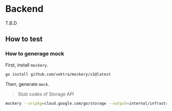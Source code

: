 # Backend

T.B.D

## How to test

### How to generage mock

First, install `mockery`.

```bash
go install github.com/vektra/mockery/v2@latest
```

Then, generate `mock`.

> Stub codes of Storage API

```bash
mockery --srcpkg=cloud.google.com/go/storage --output=internal/infrastructures/google/clients/stubs --outpkg=stubs --all --case=snake --testonly=true --disable-version-string=true
```